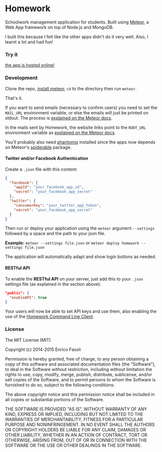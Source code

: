 # Homework
Schoolwork management application for students. Built using
[Meteor](http://github.com/meteor/meteor), a Web App framework on top of Node.js
and MongoDB.

I built this because I felt like the other apps didn't do it very well.
Also, I learnt a lot and had fun!

### Try it
[the app is hosted online!](http://homework.meteor.com)

### Development
Clone the repo, [install meteor](http://meteor.com), `cd` to the directory
then run `meteor`.

That's it.

If you want to send emails (necessary to confirm users) you need to set the
`MAIL_URL` environment variable, or else the emails will just be printed on
stdout. The process is
[explained on the Meteor docs](http://docs.meteor.com/#email).

In the mails sent by Homework, the website links point to the `ROOT_URL`
environment variable as
[explained on the Meteor docs](http://docs.meteor.com/#meteor_absoluteurl).

You'll probably also need [phantomjs](http://phantomjs.org/) installed
since the apps now depends on Meteor's
[spiderable](http://docs.meteor.com/#spiderable) package.

#### Twitter and/or Facebook Authentication

Create a `.json` file with this content:

```json
{
  "facebook": {
    "appId": "your_facebook_app_id",
    "secret": "your_facebook_app_secret"
  },
  "twitter": {
    "consumerKey": "your_twitter_app_token",
    "secret": "your_facebook_app_secret"
  }
}
```

Then run or deploy your application using the `meteor` argument `--settings`
followed by a space and the path to your json file.

__Example:__ `meteor --settings file.json` or `meteor deploy homework --settings file.json`

The application will automatically adapt and show login buttons as needed.

#### RESTful API

To enable the __RESTful API__ on your server, just add this to your `.json` settings file (as explained in the section above):

```json
"public": {
  "enableAPI": true
}
```

Your users will now be able to set API keys and use them, also enabling the use of the [Homework Command Line Client](http://github.com/fazo96/homework-cli).

### License
The MIT License (MIT)

Copyright (c) 2014-2015 Enrico Fasoli

Permission is hereby granted, free of charge, to any person obtaining a copy
of this software and associated documentation files (the "Software"), to deal
in the Software without restriction, including without limitation the rights
to use, copy, modify, merge, publish, distribute, sublicense, and/or sell
copies of the Software, and to permit persons to whom the Software is
furnished to do so, subject to the following conditions:

The above copyright notice and this permission notice shall be included in all
copies or substantial portions of the Software.

THE SOFTWARE IS PROVIDED "AS IS", WITHOUT WARRANTY OF ANY KIND, EXPRESS OR
IMPLIED, INCLUDING BUT NOT LIMITED TO THE WARRANTIES OF MERCHANTABILITY,
FITNESS FOR A PARTICULAR PURPOSE AND NONINFRINGEMENT. IN NO EVENT SHALL THE
AUTHORS OR COPYRIGHT HOLDERS BE LIABLE FOR ANY CLAIM, DAMAGES OR OTHER
LIABILITY, WHETHER IN AN ACTION OF CONTRACT, TORT OR OTHERWISE, ARISING FROM,
OUT OF OR IN CONNECTION WITH THE SOFTWARE OR THE USE OR OTHER DEALINGS IN THE
SOFTWARE.
